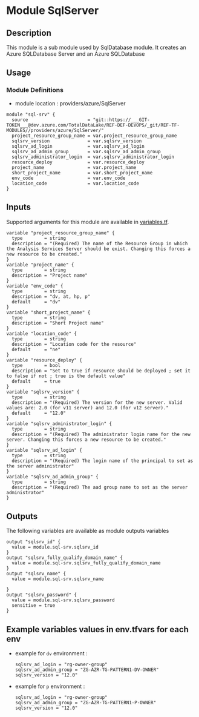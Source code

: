 # Module SqlServer

## Description

This module is a sub module used by SqlDatabase module.
It creates an Azure SQLDatabase Server and an Azure SQLDatabase

## Usage

### Module Definitions

- module location : providers/azure/SqlServer

```hcl
module "sql-srv" {
  source                      = "git::https://___GIT-TOKEN___@dev.azure.com/TotalDataLake/REF-DEF-DEVOPS/_git/REF-TF-MODULES//providers/azure/SqlServer/"
  project_resource_group_name = var.project_resource_group_name
  sqlsrv_version              = var.sqlsrv_version
  sqlsrv_ad_login             = var.sqlsrv_ad_login
  sqlsrv_ad_admin_group       = var.sqlsrv_ad_admin_group
  sqlsrv_administrator_login  = var.sqlsrv_administrator_login
  resource_deploy             = var.resource_deploy
  project_name                = var.project_name
  short_project_name          = var.short_project_name
  env_code                    = var.env_code
  location_code               = var.location_code
}
```

## Inputs

Supported arguments for this module are available in [variables.tf](variables.tf).

```hcl
variable "project_resource_group_name" {
  type        = string
  description = "(Required) The name of the Resource Group in which the Analysis Services Server should be exist. Changing this forces a new resource to be created."
}
variable "project_name" {
  type        = string
  description = "Project name"
}
variable "env_code" {
  type        = string
  description = "dv, at, hp, p"
  default     = "dv"
}
variable "short_project_name" {
  type        = string
  description = "Short Project name"
}
variable "location_code" {
  type        = string
  description = "Location code for the resource"
  default     = "ne"
}
variable "resource_deploy" {
  type        = bool
  description = "Set to true if resource should be deployed ; set it to false if not ; true is the default value"
  default     = true
}
variable "sqlsrv_version" {
  type        = string
  description = "(Required) The version for the new server. Valid values are: 2.0 (for v11 server) and 12.0 (for v12 server)."
  default     = "12.0"
}
variable "sqlsrv_administrator_login" {
  type        = string
  description = "(Required) The administrator login name for the new server. Changing this forces a new resource to be created."
}
variable "sqlsrv_ad_login" {
  type        = string
  description = "(Required) The login name of the principal to set as the server administrator"
}
variable "sqlsrv_ad_admin_group" {
  type        = string
  description = "(Required) The aad group name to set as the server administrator"
}
```

## Outputs

The following variables are available as module outputs variables

```hcl
output "sqlsrv_id" {
  value = module.sql-srv.sqlsrv_id
}
output "sqlsrv_fully_qualify_domain_name" {
  value = module.sql-srv.sqlsrv_fully_qualify_domain_name
}
output "sqlsrv_name" {
  value = module.sql-srv.sqlsrv_name

}
output "sqlsrv_password" {
  value = module.sql-srv.sqlsrv_password
  sensitive = true
}
```

## Example variables values in env.tfvars for each env

- example for `dv` environment :

  ```hcl
  sqlsrv_ad_login = "rg-owner-group"
  sqlsrv_ad_admin_group = "ZG-AZR-TG-PATTERN1-DV-OWNER"
  sqlsrv_version = "12.0"
  ```

- example for `p` environment :
  ```hcl
  sqlsrv_ad_login = "rg-owner-group"
  sqlsrv_ad_admin_group = "ZG-AZR-TG-PATTERN1-P-OWNER"
  sqlsrv_version = "12.0"
  ```
